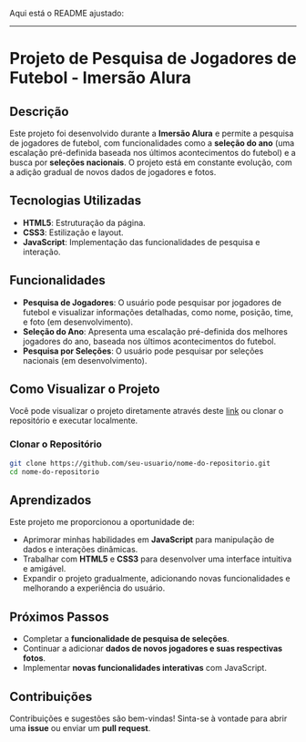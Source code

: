 Aqui está o README ajustado:

---

# Projeto de Pesquisa de Jogadores de Futebol - Imersão Alura

## Descrição

Este projeto foi desenvolvido durante a **Imersão Alura** e permite a pesquisa de jogadores de futebol, com funcionalidades como a **seleção do ano** (uma escalação pré-definida baseada nos últimos acontecimentos do futebol) e a busca por **seleções nacionais**. O projeto está em constante evolução, com a adição gradual de novos dados de jogadores e fotos.

## Tecnologias Utilizadas

- **HTML5**: Estruturação da página.
- **CSS3**: Estilização e layout.
- **JavaScript**: Implementação das funcionalidades de pesquisa e interação.

## Funcionalidades

- **Pesquisa de Jogadores**: O usuário pode pesquisar por jogadores de futebol e visualizar informações detalhadas, como nome, posição, time, e foto (em desenvolvimento).
- **Seleção do Ano**: Apresenta uma escalação pré-definida dos melhores jogadores do ano, baseada nos últimos acontecimentos do futebol.
- **Pesquisa por Seleções**: O usuário pode pesquisar por seleções nacionais (em desenvolvimento).

## Como Visualizar o Projeto

Você pode visualizar o projeto diretamente através deste [link](https://joagadores-imersao-alura.netlify.app) ou clonar o repositório e executar localmente.

### Clonar o Repositório

```bash
git clone https://github.com/seu-usuario/nome-do-repositorio.git
cd nome-do-repositorio
```

## Aprendizados

Este projeto me proporcionou a oportunidade de:

- Aprimorar minhas habilidades em **JavaScript** para manipulação de dados e interações dinâmicas.
- Trabalhar com **HTML5** e **CSS3** para desenvolver uma interface intuitiva e amigável.
- Expandir o projeto gradualmente, adicionando novas funcionalidades e melhorando a experiência do usuário.

## Próximos Passos

- Completar a **funcionalidade de pesquisa de seleções**.
- Continuar a adicionar **dados de novos jogadores e suas respectivas fotos**.
- Implementar **novas funcionalidades interativas** com JavaScript.

## Contribuições

Contribuições e sugestões são bem-vindas! Sinta-se à vontade para abrir uma **issue** ou enviar um **pull request**.
